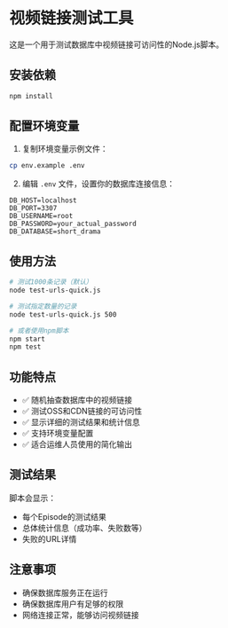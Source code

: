 # 视频链接测试工具

这是一个用于测试数据库中视频链接可访问性的Node.js脚本。

## 安装依赖

```bash
npm install
```

## 配置环境变量

1. 复制环境变量示例文件：
```bash
cp env.example .env
```

2. 编辑 `.env` 文件，设置你的数据库连接信息：
```env
DB_HOST=localhost
DB_PORT=3307
DB_USERNAME=root
DB_PASSWORD=your_actual_password
DB_DATABASE=short_drama
```

## 使用方法

```bash
# 测试1000条记录（默认）
node test-urls-quick.js

# 测试指定数量的记录
node test-urls-quick.js 500

# 或者使用npm脚本
npm start
npm test
```

## 功能特点

- ✅ 随机抽查数据库中的视频链接
- ✅ 测试OSS和CDN链接的可访问性
- ✅ 显示详细的测试结果和统计信息
- ✅ 支持环境变量配置
- ✅ 适合运维人员使用的简化输出

## 测试结果

脚本会显示：
- 每个Episode的测试结果
- 总体统计信息（成功率、失败数等）
- 失败的URL详情

## 注意事项

- 确保数据库服务正在运行
- 确保数据库用户有足够的权限
- 网络连接正常，能够访问视频链接
